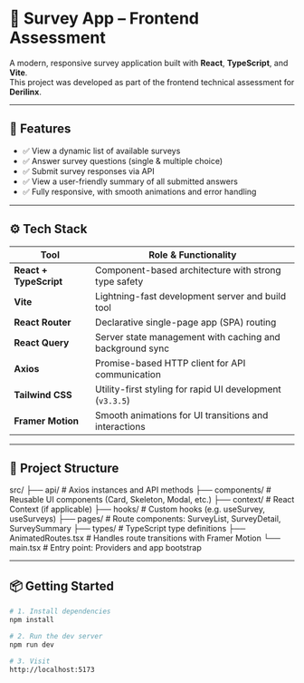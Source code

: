 # 🧪 Survey App – Frontend Assessment

A modern, responsive survey application built with **React**, **TypeScript**, and **Vite**.  
This project was developed as part of the frontend technical assessment for **Derilinx**.

---

## 🎯 Features

- ✅ View a dynamic list of available surveys
- ✅ Answer survey questions (single & multiple choice)
- ✅ Submit survey responses via API
- ✅ View a user-friendly summary of all submitted answers
- ✅ Fully responsive, with smooth animations and error handling

---

## ⚙️ Tech Stack

| Tool               | Role & Functionality                                      |
|--------------------|-----------------------------------------------------------|
| **React + TypeScript** | Component-based architecture with strong type safety  |
| **Vite**            | Lightning-fast development server and build tool         |
| **React Router**    | Declarative single-page app (SPA) routing                |
| **React Query**     | Server state management with caching and background sync |
| **Axios**           | Promise-based HTTP client for API communication          |
| **Tailwind CSS**    | Utility-first styling for rapid UI development (`v3.3.5`)|
| **Framer Motion**   | Smooth animations for UI transitions and interactions    |


---

## 📁 Project Structure

src/
├── api/ # Axios instances and API methods
├── components/ # Reusable UI components (Card, Skeleton, Modal, etc.)
├── context/ # React Context (if applicable)
├── hooks/ # Custom hooks (e.g. useSurvey, useSurveys)
├── pages/ # Route components: SurveyList, SurveyDetail, SurveySummary
├── types/ # TypeScript type definitions
├── AnimatedRoutes.tsx # Handles route transitions with Framer Motion
└── main.tsx # Entry point: Providers and app bootstrap


---

## 📦 Getting Started

```bash
# 1. Install dependencies
npm install

# 2. Run the dev server
npm run dev

# 3. Visit
http://localhost:5173
